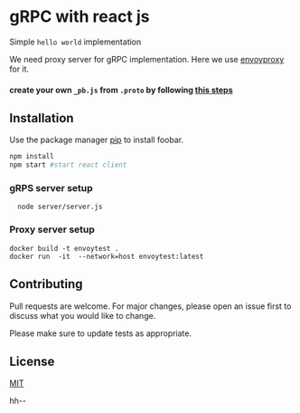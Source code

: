 # gRPC with react js
Simple `hello world` implementation

 We need proxy server for gRPC implementation. Here we use [envoyproxy](https://www.envoyproxy.io/) for it.
#### create your own `_pb.js` from `.proto` by following [this steps](https://github.com/oslabs-beta/ReactRPC)
## Installation

Use the package manager [pip](https://pip.pypa.io/en/stable/) to install foobar.

```bash
npm install
npm start #start react client
```

### gRPS server setup
```node
  node server/server.js
```


### Proxy server setup
```docker
docker build -t envoytest .
docker run  -it  --network=host envoytest:latest
```

## Contributing
Pull requests are welcome. For major changes, please open an issue first to discuss what you would like to change.

Please make sure to update tests as appropriate.

## License
[MIT](https://choosealicense.com/licenses/mit/)

hh--

